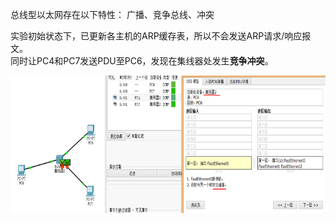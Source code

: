 总线型以太网存在以下特性： 广播、竞争总线、冲突  

实验初始状态下，已更新各主机的ARP缓存表，所以不会发送ARP请求/响应报文。  
同时让PC4和PC7发送PDU至PC6，发现在集线器处发生**竞争冲突**。  
<div align=left><img width="600" height="220" src="./test-images/实验-总线型以太网1.png"/></div> 
